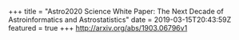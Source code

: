 +++
title = "Astro2020 Science White Paper: The Next Decade of Astroinformatics and   Astrostatistics"
date = 2019-03-15T20:43:59Z
featured = true
+++
http://arxiv.org/abs/1903.06796v1